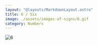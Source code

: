 ```yaml
---
layout: "@layouts/MarkdownLayout.astro"
title: 6 / Six
image: ./assets/images-of-signs/6.gif
category: Numbers
---
```


![6](@signs/6.gif)
